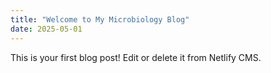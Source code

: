 ```yaml
---
title: "Welcome to My Microbiology Blog"
date: 2025-05-01
---
```


This is your first blog post! Edit or delete it from Netlify CMS.

